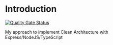 Introduction
===

[![Quality Gate Status](https://sonarcloud.io/api/project_badges/measure?project=cbergau_nodejs_express_clean_architecture&metric=alert_status)](https://sonarcloud.io/summary/new_code?id=cbergau_nodejs_express_clean_architecture)

My approach to implement Clean Architecture with Express/NodeJS/TypeScript
